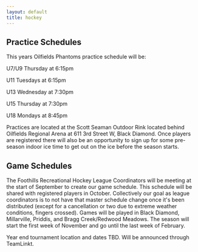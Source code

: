 ```yaml
---
layout: default
title: hockey
---
```


## Practice Schedules

This years Oilfields Phantoms practice schedule will be:

U7/U9 Thursday at 6:15pm

U11 Tuesdays at 6:15pm

U13 Wednesday at 7:30pm 

U15 Thursday at 7:30pm

U18 Mondays at 8:45pm 

Practices are located at the Scott Seaman Outdoor Rink located behind Oilfields Regional Arena at 611 3rd Street W, Black Diamond. Once players are registered there will also be an opportunity to sign up for some pre-season indoor ice time to get out on the ice before the season starts.

## Game Schedules

The Foothills Recreational Hockey League Coordinators will be meeting at the start of September to create our game schedule. This schedule will be shared with registered players in October. Collectively our goal as league coordinators is to not have that master schedule change once it's been distributed (except for a cancellation or two due to extreme weather conditions, fingers crossed). Games will be played in Black Diamond, Millarville, Priddis, and Bragg Creek/Redwood Meadows. The season will start the first week of November and go until the last week of February.

Year end tournament location and dates TBD. Will be announced through TeamLinkt. 